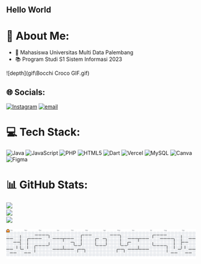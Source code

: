 ## Hello World

# 💫 About Me:
- 🏫 Mahasiswa Universitas Multi Data Palembang
- 📚  Program Studi S1 Sistem Informasi 2023

![depth](gif\Bocchi Croco GIF.gif)


## 🌐 Socials:
[![Instagram](https://img.shields.io/badge/Instagram-%23E4405F.svg?logo=Instagram&logoColor=white)](https://instagram.com/rafael_eh_) [![email](https://img.shields.io/badge/Email-D14836?logo=gmail&logoColor=white)](mailto:rafaelebenhard38@gmail.com)

# 💻 Tech Stack:
![Java](https://img.shields.io/badge/java-%23ED8B00.svg?style=for-the-badge&logo=openjdk&logoColor=white) ![JavaScript](https://img.shields.io/badge/javascript-%23323330.svg?style=for-the-badge&logo=javascript&logoColor=%23F7DF1E) ![PHP](https://img.shields.io/badge/php-%23777BB4.svg?style=for-the-badge&logo=php&logoColor=white) ![HTML5](https://img.shields.io/badge/html5-%23E34F26.svg?style=for-the-badge&logo=html5&logoColor=white) ![Dart](https://img.shields.io/badge/dart-%230175C2.svg?style=for-the-badge&logo=dart&logoColor=white) ![Vercel](https://img.shields.io/badge/vercel-%23000000.svg?style=for-the-badge&logo=vercel&logoColor=white) ![MySQL](https://img.shields.io/badge/mysql-4479A1.svg?style=for-the-badge&logo=mysql&logoColor=white) ![Canva](https://img.shields.io/badge/Canva-%2300C4CC.svg?style=for-the-badge&logo=Canva&logoColor=white) ![Figma](https://img.shields.io/badge/figma-%23F24E1E.svg?style=for-the-badge&logo=figma&logoColor=white)
# 📊 GitHub Stats:
![](https://github-readme-stats.vercel.app/api?username=RafaelEbenHart&theme=dark&hide_border=false&include_all_commits=false&count_private=false)<br/>
![](https://nirzak-streak-stats.vercel.app/?user=RafaelEbenHart&theme=dark&hide_border=false)<br/>
![](https://github-readme-stats.vercel.app/api/top-langs/?username=RafaelEbenHart&theme=dark&hide_border=false&include_all_commits=false&count_private=false&layout=compact)

<picture>
  <source media="(prefers-color-scheme: dark)" srcset="https://raw.githubusercontent.com/RafaelEbenHart/RafaelEbenHart/output/pacman-contribution-graph-dark.svg">
  <source media="(prefers-color-scheme: light)" srcset="https://raw.githubusercontent.com/RafaelEbenHart/RafaelEbenHart/output/pacman-contribution-graph.svg">
  <img alt="pacman contribution graph" src="https://raw.githubusercontent.com/RafaelEbenHart/RafaelEbenHart/output/pacman-contribution-graph.svg">
</picture>

###